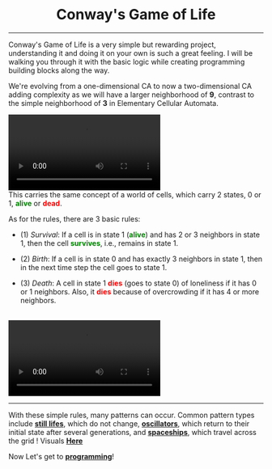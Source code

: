 <br>
<h1 style = "text-align: center;">Conway's Game of Life</h1>


---

<div class="container">

Conway's Game of Life is a very simple but rewarding project, understanding it and doing it on your own is such a great feeling. I will be walking you through it with the basic logic while creating programming building blocks along the way.

We're evolving from a one-dimensional CA to now a two-dimensional CA adding complexity as we will have a larger neighborhood of <b>9</b>, contrast to the simple neighborhood of <b>3</b>  in Elementary Cellular Automata.

<video controls>
<source src="Neighborhood.mp4" type="video/mp4">
</video>

</div>

<div class ="container"> 
This carries the same concept of a world of cells, which carry 2 states, 0 or 1, <b style="color:green;">alive</b> or <b style="color:red;">dead</b>.

As for the rules, there are 3 basic rules:

<div class="explanation">

- (1) <i>Survival</i>: If a cell is in state 1 (<b style="color:green;">alive</b>)
and has 2 or 3 neighbors in state 1,
then the cell <b style="color:green;">survives</b>, i.e., remains
in state 1.

- (2) <i>Birth</i>: If a cell is in state 0 and has
exactly 3 neighbors in state 1, then
in the next time step the cell goes to
state 1.

- (3) <i>Death</i>: A cell in state 1 <b style="color:red;">dies</b> (goes to
state 0) of loneliness if it has 0 or 1
neighbors. Also, it <b style="color:red;">dies</b> because of
overcrowding if it has 4 or more
neighbors.
</div>

<br>

<video style="background: solid 1px white" controls>
<source src="RuleExplanation.mp4" type="video/mp4">
</video>

</div>

---

<script src="ConwaysGameOfLife.js">

</script>

<script>
    let grid = new Grid({ width : Math.floor(window.innerWidth / 20), height : Math.floor(window.innerHeight / 20),  useAlpha : true , spread : true})

    grid.startAnimating();
</script>

<div class="container">

With these simple rules, many patterns can occur. Common pattern types include <b class="defintion"><a  href="https://conwaylife.com/wiki/Still_life" target="_blank">still lifes</a></b>, which do not change, <b class="defintion"><a  style="" href="https://conwaylife.com/wiki/Oscillator" target="_blank">oscillators</a></b>, which return to their initial state after several generations, and <b class="defintion"><a href="https://conwaylife.com/wiki/Spaceships" target="_blank">spaceships</a></b>, which travel across the grid ! Visuals <b><a href="./GameOfLife2.html">Here</a></b>



Now Let's get to <b><a href="./GameOfLife1.html">programming</a></b>!
</div>


<footer id="footer"></footer>